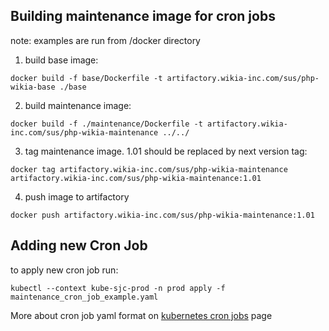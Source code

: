 ## Building maintenance image for cron jobs
note: examples are run from /docker directory

1. build base image:
```
docker build -f base/Dockerfile -t artifactory.wikia-inc.com/sus/php-wikia-base ./base
```
2. build maintenance image:
```
docker build -f ./maintenance/Dockerfile -t artifactory.wikia-inc.com/sus/php-wikia-maintenance ../../
```
3. tag maintenance image. 1.01 should be replaced by next version tag:
```
docker tag artifactory.wikia-inc.com/sus/php-wikia-maintenance artifactory.wikia-inc.com/sus/php-wikia-maintenance:1.01
```
4. push image to artifactory
```
docker push artifactory.wikia-inc.com/sus/php-wikia-maintenance:1.01
```

## Adding new Cron Job


to apply new cron job run:

```
kubectl --context kube-sjc-prod -n prod apply -f maintenance_cron_job_example.yaml
```

More about cron job yaml format on [kubernetes cron jobs](https://kubernetes.io/docs/concepts/workloads/controllers/cron-jobs/) page
